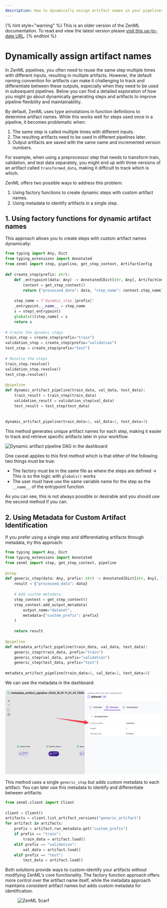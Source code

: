 ```yaml
---
description: How to dynamically assign artifact names in your pipelines.
---
```


{% hint style="warning" %}
This is an older version of the ZenML documentation. To read and view the latest version please [visit this up-to-date URL](https://docs.zenml.io).
{% endhint %}


# Dynamically assign artifact names

In ZenML pipelines, you often need to reuse the same step multiple times with
different inputs, resulting in multiple artifacts. However, the default naming
convention for artifacts can make it challenging to track and differentiate
between these outputs, especially when they need to be used in subsequent
pipelines. Below you can find a detailed exploration of how you might go about dynamically generating steps and artifacts to improve pipeline flexibility and maintainability.

By default, ZenML uses type annotations in function definitions to determine artifact names. While this works well for steps used once in a pipeline, it becomes problematic when:

1. The same step is called multiple times with different inputs.
2. The resulting artifacts need to be used in different pipelines later.
3. Output artifacts are saved with the same name and incremented version numbers.

For example, when using a preprocessor step that needs to transform train, validation, and test data separately, you might end up with three versions of an artifact called `transformed_data`, making it difficult to track which is which.

ZenML offers two possible ways to address this problem:

1. Using factory functions to create dynamic steps with custom artifact names.
2. Using metadata to identify artifacts in a single step.

## 1. Using factory functions for dynamic artifact names

This approach allows you to create steps with custom artifact names dynamically:

```python
from typing import Any, Dict
from typing_extensions import Annotated
from zenml import step, pipeline, get_step_context, ArtifactConfig

def create_step(prefix: str):
    def _entrypoint(data: Any) -> Annotated[Dict[str, Any], ArtifactConfig(name=f"{prefix}_artifact")]:
        context = get_step_context()
        return {"processed_data": data, "step_name": context.step_name}

    step_name = f"dynamic_step_{prefix}"
    _entrypoint.__name__ = step_name
    s = step(_entrypoint)
    globals()[step_name] = s
    return s

# Create the dynamic steps
train_step = create_step(prefix="train")
validation_step = create_step(prefix="validation")
test_step = create_step(prefix="test")

# Resolve the steps
train_step.resolve()
validation_step.resolve()
test_step.resolve()

@pipeline
def dynamic_artifact_pipeline(train_data, val_data, test_data):
    train_result = train_step(train_data)
    validation_result = validation_step(val_data)
    test_result = test_step(test_data)


dynamic_artifact_pipeline(train_data=1, val_data=2, test_data=3)
```

This method generates unique artifact names for each step, making it easier to
track and retrieve specific artifacts later in your workflow.

![Dynamic artifact pipeline DAG in the
dashboard](../../../.gitbook/assets/dynamic_artifact_pipeline.png)

One caveat applies to this first method which is that either of the following
two things must be true:

- The factory must be in the same file as where the steps are defined -> This is
  so the logic with `globals()` works
- The user must have use the same variable name for the step as the `__name__`
  of the entrypoint function

As you can see, this is not always possible or desirable and you should use
the second method if you can.

## 2. Using Metadata for Custom Artifact Identification

If you prefer using a single step and differentiating artifacts through metadata, try this approach:

```python
from typing import Any, Dict
from typing_extensions import Annotated
from zenml import step, get_step_context, pipeline

@step
def generic_step(data: Any, prefix: str) -> Annotated[Dict[str, Any], "dataset"]:
    result = {"processed_data": data}

    # Add custom metadata
    step_context = get_step_context()
    step_context.add_output_metadata(
        output_name="dataset",
        metadata={"custom_prefix": prefix}
    )

    return result

@pipeline
def metadata_artifact_pipeline(train_data, val_data, test_data):
    generic_step(train_data, prefix="train")
    generic_step(val_data, prefix="validation")
    generic_step(test_data, prefix="test")

metadata_artifact_pipeline(train_data=1, val_data=2, test_data=3)
```

We can see the metadata in the dashboard:

![Metadata visible in the dashboard](../../../.gitbook/assets/metadata_artifact_pipeline.png)

This method uses a single `generic_step` but adds custom metadata to each artifact. You can later use this metadata to identify and differentiate between artifacts:

```python
from zenml.client import Client

client = Client()
artifacts = client.list_artifact_versions("generic_artifact")
for artifact in artifacts:
    prefix = artifact.run_metadata.get("custom_prefix")
    if prefix == "train":
        train_data = artifact.load()
    elif prefix == "validation":
        val_data = artifact.load()
    elif prefix == "test":
        test_data = artifact.load()
```

Both solutions provide ways to custom-identify your artifacts without modifying
ZenML's core functionality. The factory function approach offers more control
over the artifact name itself, while the metadata approach maintains consistent
artifact names but adds custom metadata for identification.

<!-- For scarf -->
<figure><img alt="ZenML Scarf" referrerpolicy="no-referrer-when-downgrade" src="https://static.scarf.sh/a.png?x-pxid=f0b4f458-0a54-4fcd-aa95-d5ee424815bc" /></figure>


